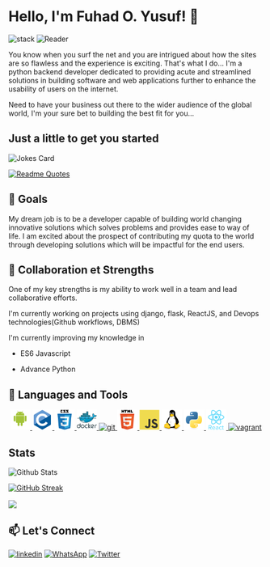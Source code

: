 # Hello, I'm Fuhad O. Yusuf! 👋
![stack](https://img.shields.io/badge/Stack-Backend-blue)
![Reader](https://img.shields.io/badge/Hobbies-Reading-Red)

You know when you surf the net and you are intrigued about how the sites are so flawless and the experience is exciting.
That's what I do... I'm a python backend developer dedicated to providing acute and streamlined solutions in building software and web applications further to enhance the usability of users on the internet.

Need to have your business out there to the wider audience of the global world, I'm your sure bet to building the best fit for you...

## Just a little to get you started 
<!-- Markdown -->

![Jokes Card](https://readme-jokes.vercel.app/api)

[![Readme Quotes](https://quotes-github-readme.vercel.app/api?type=horizontal&theme=dark)](https://github.com/piyushsuthar/github-readme-quotes)


## 🌱 Goals

My dream job is to be a developer capable of building world changing innovative solutions which solves problems and provides ease to way of life.
I am excited about the prospect of contributing my quota to the world through developing solutions which will be impactful for the end users.

## 🤝 Collaboration et Strengths

One of my key strengths is my ability to work well in a team and lead collaborative efforts.

I'm currently working on projects using django, flask, ReactJS, and Devops technologies(Github workflows, DBMS)

I'm currently improving my knowledge in 

- ES6 Javascript
    
- Advance Python

## 🔧 Languages and Tools

<p align="center">
     <a href="https://developer.android.com" target="_blank" rel="noreferrer">
        <img src="https://raw.githubusercontent.com/devicons/devicon/master/icons/android/android-original-wordmark.svg" alt="android" width="40" height="40"/>
    </a>
     <a href="https://www.cprogramming.com/" target="_blank" rel="noreferrer">
        <img src="https://raw.githubusercontent.com/devicons/devicon/master/icons/c/c-original.svg" alt="c" width="40" height="40"/>
     </a>
     <a href="https://www.w3schools.com/css/" target="_blank" rel="noreferrer">
        <img src="https://raw.githubusercontent.com/devicons/devicon/master/icons/css3/css3-original-wordmark.svg" alt="css3" width="40" height="40"/>
    </a> 
    <a href="https://www.docker.com/" target="_blank" rel="noreferrer">
        <img src="https://raw.githubusercontent.com/devicons/devicon/master/icons/docker/docker-original-wordmark.svg" alt="docker" width="40" height="40"/>
    </a> 
    <!-- <a href="https://flutter.dev" target="_blank" rel="noreferrer">
        <img src="https://www.vectorlogo.zone/logos/flutterio/flutterio-icon.svg" alt="flutter" width="40" height="40"/>
    </a> -->
    <a href="https://git-scm.com/" target="_blank" rel="noreferrer">
        <img src="https://www.vectorlogo.zone/logos/git-scm/git-scm-icon.svg" alt="git" width="40" height="40"/>
    </a>
    <a href="https://www.w3.org/html/" target="_blank" rel="noreferrer">
        <img src="https://raw.githubusercontent.com/devicons/devicon/master/icons/html5/html5-original-wordmark.svg" alt="html5" width="40" height="40"/>
    </a>
    <a href="https://developer.mozilla.org/en-US/docs/Web/JavaScript" target="_blank" rel="noreferrer">
        <img src="https://raw.githubusercontent.com/devicons/devicon/master/icons/javascript/javascript-original.svg" alt="javascript" width="40" height="40"/>
    </a>
    <a href="https://www.linux.org/" target="_blank" rel="noreferrer">
        <img src="https://raw.githubusercontent.com/devicons/devicon/master/icons/linux/linux-original.svg" alt="linux" width="40" height="40"/>
    </a>
    <a href="https://nodejs.org" target="_blank" rel="noreferrer">
        <img src="https://raw.githubusercontent.com/devicons/devicon/master/icons/python/python-original.svg" alt="python" width="40" height="40"/>
    </a>
    <a href="https://reactjs.org/" target="_blank" rel="noreferrer">
        <img src="https://raw.githubusercontent.com/devicons/devicon/master/icons/react/react-original-wordmark.svg" alt="react" width="40" height="40"/>
    </a>
    <a href="https://www.vagrantup.com/" target="_blank" rel="noreferrer">
        <img src="https://www.vectorlogo.zone/logos/vagrantup/vagrantup-icon.svg" alt="vagrant" width="40" height="40"/>
    </a>
</p>

## Stats
![Github Stats](https://github-readme-stats.vercel.app/api?username=phurhard&bg_color=30,e96443,904e95&title_color=fff&text_color=fff)

[![GitHub Streak](https://streak-stats.demolab.com/?user=phurhard)](https://git.io/streak-stats)

 <p><img align="center" src="https://github-readme-stats.vercel.app/api/top-langs/?username=phurhard&layout=compact&theme=dark&hide_border=false" /></p>

## 📫 Let's Connect
[![linkedin](https://img.shields.io/badge/linkedin-0A66C2?style=for-the-badge&logo=linkedin&logoColor=white)](https://www.linkedin.com/in/Fuhad-Yusuf)
[![WhatsApp](https://img.shields.io/badge/WhatsApp-25D366?style=for-the-badge&logo=whatsapp&logoColor=white)](https://wa.me/+2348156336247)
[![Twitter](https://img.shields.io/badge/twitter-333333?style=for-the-badge&logo=twitter&logoColor=white)](https://x.com/phurhard)
